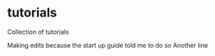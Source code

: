 # tutorials
Collection of tutorials 

Making edits because the start up guide told me to do so
Another line
